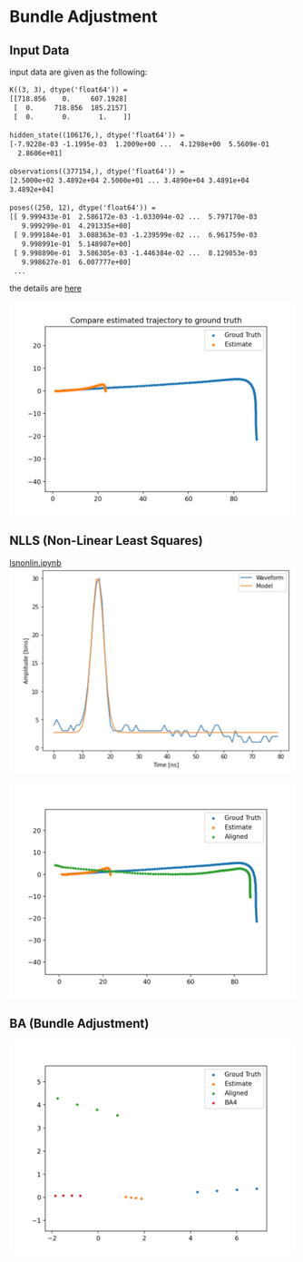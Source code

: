 # Bundle Adjustment 

## Input Data 

input data are given as the following:
```
K((3, 3), dtype('float64')) = 
[[718.856    0.     607.1928]
 [  0.     718.856  185.2157]
 [  0.       0.       1.    ]]

hidden_state((106176,), dtype('float64')) = 
[-7.9228e-03 -1.1995e-03  1.2009e+00 ...  4.1298e+00  5.5609e-01
  2.8606e+01]

observations((377154,), dtype('float64')) = 
[2.5000e+02 3.4892e+04 2.5000e+01 ... 3.4890e+04 3.4891e+04 3.4892e+04]

poses((250, 12), dtype('float64')) = 
[[ 9.999433e-01  2.586172e-03 -1.033094e-02 ...  5.797170e-03
   9.999299e-01  4.291335e+00]
 [ 9.999184e-01  3.088363e-03 -1.239599e-02 ...  6.961759e-03
   9.998991e-01  5.148987e+00]
 [ 9.998890e-01  3.586305e-03 -1.446384e-02 ...  8.129853e-03
   9.998627e-01  6.007777e+00]
 ...
```
the details are [here](https://github.com/teruyuki-yamasaki/VAMR/blob/main/exercise09/inputdata.md)

<img src="https://github.com/teruyuki-yamasaki/VAMR/blob/main/exercise09/extra/estimation_gc_150.png">

## NLLS (Non-Linear Least Squares) 
[lsnonlin.ipynb](https://github.com/teruyuki-yamasaki/VAMR/blob/main/exercise09/lsnonlin.ipynb)
<img src='https://github.com/teruyuki-yamasaki/VAMR/blob/main/exercise09/extra/lsnonlin.png'>


<img src='https://github.com/teruyuki-yamasaki/VAMR/blob/main/exercise09/extra/part1.png'>

## BA (Bundle Adjustment)
<img src='https://github.com/teruyuki-yamasaki/VAMR/blob/main/exercise09/extra/smallBA_least_squares.png'>
